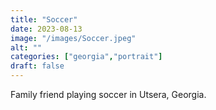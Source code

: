 ```yaml
---
title: "Soccer"
date: 2023-08-13
image: "/images/Soccer.jpeg"
alt: ""
categories: ["georgia","portrait"]
draft: false
---
```


Family friend playing soccer in Utsera, Georgia. 

